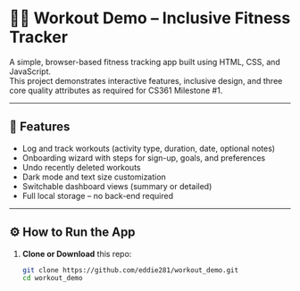 # 🏋️‍♂️ Workout Demo – Inclusive Fitness Tracker

A simple, browser-based fitness tracking app built using HTML, CSS, and JavaScript.  
This project demonstrates interactive features, inclusive design, and three core quality attributes as required for CS361 Milestone #1.

---

## 🚀 Features

- Log and track workouts (activity type, duration, date, optional notes)
- Onboarding wizard with steps for sign-up, goals, and preferences
- Undo recently deleted workouts
- Dark mode and text size customization
- Switchable dashboard views (summary or detailed)
- Full local storage – no back-end required

---

## ⚙️ How to Run the App

1. **Clone or Download** this repo:
   ```bash
   git clone https://github.com/eddie281/workout_demo.git
   cd workout_demo
